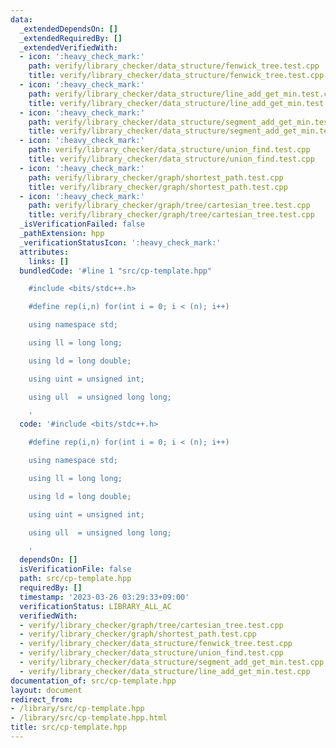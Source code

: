 ```yaml
---
data:
  _extendedDependsOn: []
  _extendedRequiredBy: []
  _extendedVerifiedWith:
  - icon: ':heavy_check_mark:'
    path: verify/library_checker/data_structure/fenwick_tree.test.cpp
    title: verify/library_checker/data_structure/fenwick_tree.test.cpp
  - icon: ':heavy_check_mark:'
    path: verify/library_checker/data_structure/line_add_get_min.test.cpp
    title: verify/library_checker/data_structure/line_add_get_min.test.cpp
  - icon: ':heavy_check_mark:'
    path: verify/library_checker/data_structure/segment_add_get_min.test.cpp
    title: verify/library_checker/data_structure/segment_add_get_min.test.cpp
  - icon: ':heavy_check_mark:'
    path: verify/library_checker/data_structure/union_find.test.cpp
    title: verify/library_checker/data_structure/union_find.test.cpp
  - icon: ':heavy_check_mark:'
    path: verify/library_checker/graph/shortest_path.test.cpp
    title: verify/library_checker/graph/shortest_path.test.cpp
  - icon: ':heavy_check_mark:'
    path: verify/library_checker/graph/tree/cartesian_tree.test.cpp
    title: verify/library_checker/graph/tree/cartesian_tree.test.cpp
  _isVerificationFailed: false
  _pathExtension: hpp
  _verificationStatusIcon: ':heavy_check_mark:'
  attributes:
    links: []
  bundledCode: '#line 1 "src/cp-template.hpp"

    #include <bits/stdc++.h>

    #define rep(i,n) for(int i = 0; i < (n); i++)

    using namespace std;

    using ll = long long;

    using ld = long double;

    using uint = unsigned int;

    using ull  = unsigned long long;

    '
  code: '#include <bits/stdc++.h>

    #define rep(i,n) for(int i = 0; i < (n); i++)

    using namespace std;

    using ll = long long;

    using ld = long double;

    using uint = unsigned int;

    using ull  = unsigned long long;

    '
  dependsOn: []
  isVerificationFile: false
  path: src/cp-template.hpp
  requiredBy: []
  timestamp: '2023-03-26 03:29:33+09:00'
  verificationStatus: LIBRARY_ALL_AC
  verifiedWith:
  - verify/library_checker/graph/tree/cartesian_tree.test.cpp
  - verify/library_checker/graph/shortest_path.test.cpp
  - verify/library_checker/data_structure/fenwick_tree.test.cpp
  - verify/library_checker/data_structure/union_find.test.cpp
  - verify/library_checker/data_structure/segment_add_get_min.test.cpp
  - verify/library_checker/data_structure/line_add_get_min.test.cpp
documentation_of: src/cp-template.hpp
layout: document
redirect_from:
- /library/src/cp-template.hpp
- /library/src/cp-template.hpp.html
title: src/cp-template.hpp
---
```

